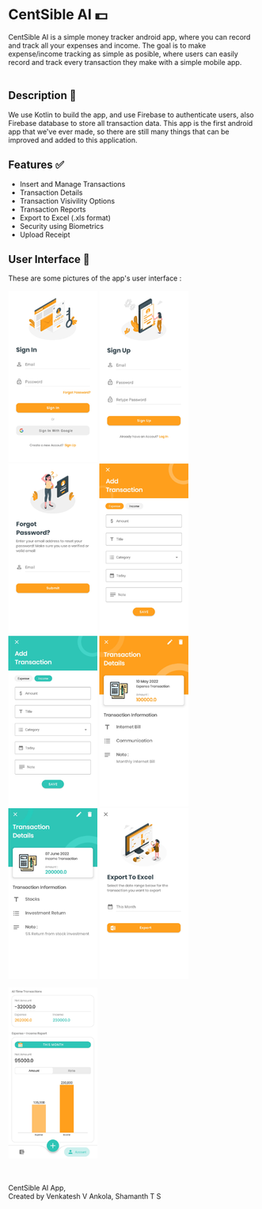 # CentSible AI  :dollar:
CentSible AI is a simple money tracker android app, where you can record and track all your expenses and income. The goal is to make expense/income tracking as simple as posible, where users can easily record and track every transaction they make with a simple mobile app. <br><br>

## Description :memo:
We use Kotlin to build the app, and use Firebase to authenticate users, also Firebase database to store all transaction data. This app is the first android app that we've ever made, so there are still many things that can be improved and added to this application.
## Features :white_check_mark:
* Insert and Manage Transactions
* Transaction Details
* Transaction Visivility Options
* Transaction Reports
* Export to Excel (.xls format)
* Security using Biometrics
* Upload Receipt
## User Interface :iphone:
These are some pictures of the app's user interface :<br /><br />
<img src="imagesUI/20220619_Sign In Activity.jpg" width=180>
<img src="imagesUI/20220619_Sign Up Activity.jpg" width=180>
<img src="imagesUI/20220619_Forgot Password.jpg" width=180>
<img src="imagesUI/20220619_Insert Activity Expense.jpg" width=180>
<img src="imagesUI/20220619_Insert Activity Income.jpg" width=180>
<img src="imagesUI/20220619_Transaction Details Expense.jpg" width=180><br />
<img src="imagesUI/20220619_Transaction Details Income.jpg" width=180>
<img src="imagesUI/20220627_Export Activity.jpg" width=180>

<img src="imagesUI/20220619_Transaction Report.jpg" width=180>

<br /><br />
CentSible AI App,<br />
Created by Venkatesh V Ankola, Shamanth T S
